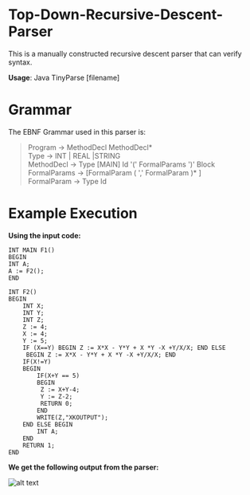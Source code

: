 # Top-Down-Recursive-Descent-Parser

This is a manually constructed recursive descent parser that
can verify syntax.

**Usage**: Java TinyParse [filename]


# Grammar
The EBNF Grammar used in this parser is: 
>Program -> MethodDecl MethodDecl*  
>Type -> INT | REAL |STRING  
>MethodDecl -> Type [MAIN] Id '(' FormalParams ')' Block  
>FormalParams -> [FormalParam ( ',' FormalParam )* ]  
>FormalParam -> Type Id  

# Example Execution 
**Using the input code:**
```
INT MAIN F1() 
BEGIN
INT A;
A := F2();
END

INT F2()
BEGIN
	INT X; 
	INT Y; 
	INT Z;
	Z := 4;
	X := 4;
	Y := 5;
  	IF (X==Y) BEGIN Z := X*X - Y*Y + X *Y -X +Y/X/X; END ELSE
  	 BEGIN Z := X*X - Y*Y + X *Y -X +Y/X/X; END 
	IF(X!=Y)
	BEGIN
		IF(X+Y == 5)
		BEGIN
		 Z := X+Y-4;
		 Y := Z-2;
		 RETURN 0;
		END
		WRITE(Z,"XKOUTPUT");
	END ELSE BEGIN 
		INT A;
	END
	RETURN 1;
END
```

**We get the following output from the parser:**

![alt text](https://i.imgur.com/ABRG2fL.png)

